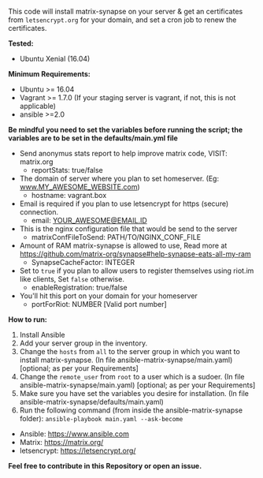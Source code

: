This code will install matrix-synapse on your server & get an certificates from `letsencrypt.org` for your domain, and set a cron job to renew the certificates.

**Tested:**  
 - Ubuntu Xenial (16.04)

**Minimum Requirements:**
 - Ubuntu >= 16.04
 - Vagrant >= 1.7.0 (If your staging server is vagrant, if not, this is not applicable)
 - ansible >=2.0

**Be mindful you need to set the variables before running the script; the variables are to be set in the defaults/main.yml file**
 - Send anonymus stats report to help improve matrix code, VISIT: matrix.org
     - reportStats: true/false
 - The domain of server where you plan to set homeserver. (Eg: www.MY_AWESOME_WEBSITE.com)
     - hostname: vagrant.box
 - Email is required if you plan to use letsencrypt for https (secure) connection.
     - email: YOUR_AWESOME@EMAIL.ID
 - This is the nginx configuration file that would be send to the server
     - matrixConfFileToSend: PATH/TO/NGINX_CONF_FILE
 - Amount of RAM matrix-synapse is allowed to use, Read more at https://github.com/matrix-org/synapse#help-synapse-eats-all-my-ram
     - SynapseCacheFactor: INTEGER
 - Set to `true` if you plan to allow users to register themselves using riot.im like clients, Set `false` otherwise.
     - enableRegistration: true/false
 - You'll hit this port on your domain for your homeserver
     - portForRiot: NUMBER [Valid port number]

**How to run:**
  1. Install Ansible
  2. Add your server group in the inventory.
  3. Change the `hosts` from `all` to the server group in which you want to install matrix-synapse. (In file ansible-matrix-synapse/main.yaml) [optional; as per your Requirements]
  4. Change the `remote_user` from `root` to a user which is a sudoer. (In file ansible-matrix-synapse/main.yaml) [optional; as per your Requirements]
  5. Make sure you have set the variables you desire for installation. (In file ansible-matrix-synapse/defaults/main.yaml)
  6. Run the following command (from inside the ansible-matrix-synapse folder): `ansible-playbook main.yaml --ask-become`

- Ansible: https://www.ansible.com
- Matrix: https://matrix.org/
- letsencrypt: https://letsencrypt.org/

**Feel free to contribute in this Repository or open an issue.**
